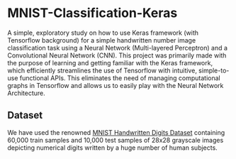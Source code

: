 # MNIST-Classification-Keras
A simple, exploratory study on how to use Keras framework (with Tensorflow background) for a simple handwritten number image classification task using a Neural Network (Multi-layered Perceptron) and a Convolutional Neural Network (CNN). This project was primarily made with the purpose of learning and getting familiar with the Keras framework, which efficiently streamlines the use of Tensorflow with intuitive, simple-to-use functional APIs. This eliminates the need of managing computational graphs in Tensorflow and allows us to easily play with the Neural Network Architecture. 

## Dataset 

We have used the renowned [MNIST Handwritten Digits Dataset](http://yann.lecun.com/exdb/mnist/) containing 60,000 train samples and 10,000 test samples of 28x28 grayscale images depicting numerical digits written by a huge number of human subjects. 


